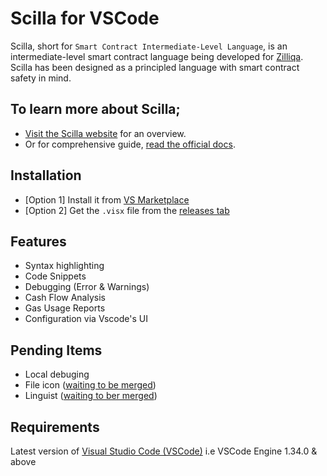 # Scilla for VSCode

Scilla, short for `Smart Contract Intermediate-Level Language`, is an intermediate-level smart contract language being developed for [Zilliqa](https://zilliqa.com/). Scilla has been designed as a principled language with smart contract safety in mind.
‍
## To learn more about Scilla;
- [Visit the Scilla website](https://scilla-lang.org/) for an overview.
- Or for comprehensive guide, [read the official docs](https://scilla.readthedocs.io/en/latest/index.html).

## Installation 
- [Option 1] Install it from [VS Marketplace](https://marketplace.visualstudio.com/items?itemName=as1ndu.scilla)
- [Option 2]  Get the `.visx` file from the [releases tab](https://github.com/as1ndu/scilla/releases)

## Features
- Syntax highlighting
- Code Snippets
- Debugging (Error & Warnings)
- Cash Flow Analysis
- Gas Usage Reports
- Configuration via Vscode's UI

## Pending Items
- Local debuging
- File icon ([waiting to be merged](https://github.com/jesseweed/seti-ui/compare/master...as1ndu:master))
- Linguist ([waiting to ber merged](https://github.com/github/linguist/pull/4635))

## Requirements

Latest version of [Visual Studio Code (VSCode)](https://code.visualstudio.com/) i.e VSCode Engine 1.34.0 & above



